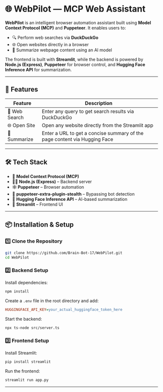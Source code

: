 
# 🌐 WebPilot — MCP Web Assistant

**WebPilot** is an intelligent browser automation assistant built using **Model Context Protocol (MCP)** and **Puppeteer**. It enables users to:

- 🔍 Perform web searches via **DuckDuckGo**
- 🌐 Open websites directly in a browser
- 📝 Summarize webpage content using an AI model

The frontend is built with **Streamlit**, while the backend is powered by **Node.js (Express)**, **Puppeteer** for browser control, and **Hugging Face Inference API** for summarization.

---

## 🚀 Features

| Feature        | Description                                                                |
|---------------|----------------------------------------------------------------------------|
| 🔎 Web Search | Enter any query to get search results via DuckDuckGo                      |
| 🌐 Open Site  | Open any website directly from the Streamlit app                          |
| 📝 Summarize  | Enter a URL to get a concise summary of the page content via Hugging Face |

---

## 🛠️ Tech Stack

- 🧠 **Model Context Protocol (MCP)**
- 🧑‍💻 **Node.js (Express)** – Backend server
- 🕸 **Puppeteer** – Browser automation
- 🧪 **puppeteer-extra-plugin-stealth** – Bypassing bot detection
- 🤗 **Hugging Face Inference API** – AI-based summarization
- 📄 **Streamlit** – Frontend UI

---

## 📦 Installation & Setup

### 1️⃣ Clone the Repository

```bash
git clone https://github.com/Brain-Bot-17/WebPilot.git
cd WebPilot
```

### 2️⃣ Backend Setup

Install dependencies:

```bash
npm install
```

Create a `.env` file in the root directory and add:

```ini
HUGGINGFACE_API_KEY=your_actual_huggingface_token_here
```

Start the backend:

```bash
npx ts-node src/server.ts
```

### 3️⃣ Frontend Setup

Install Streamlit:

```bash
pip install streamlit
```

Run the frontend:

```bash
streamlit run app.py
```

---
